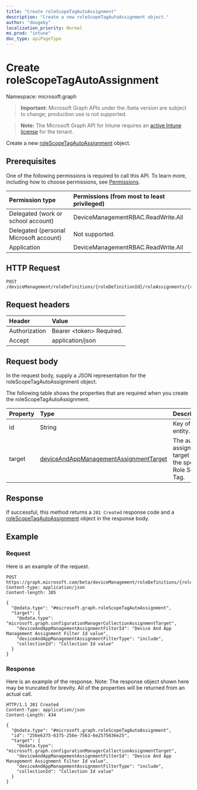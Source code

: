 ```yaml
---
title: "Create roleScopeTagAutoAssignment"
description: "Create a new roleScopeTagAutoAssignment object."
author: "dougeby"
localization_priority: Normal
ms.prod: "intune"
doc_type: apiPageType
---
```


# Create roleScopeTagAutoAssignment

Namespace: microsoft.graph

> **Important:** Microsoft Graph APIs under the /beta version are subject to change; production use is not supported.

> **Note:** The Microsoft Graph API for Intune requires an [active Intune license](https://go.microsoft.com/fwlink/?linkid=839381) for the tenant.

Create a new [roleScopeTagAutoAssignment](../resources/intune-rbac-rolescopetagautoassignment.md) object.

## Prerequisites
One of the following permissions is required to call this API. To learn more, including how to choose permissions, see [Permissions](/graph/permissions-reference).

|Permission type|Permissions (from most to least privileged)|
|:---|:---|
|Delegated (work or school account)|DeviceManagementRBAC.ReadWrite.All|
|Delegated (personal Microsoft account)|Not supported.|
|Application|DeviceManagementRBAC.ReadWrite.All|

## HTTP Request
<!-- {
  "blockType": "ignored"
}
-->
``` http
POST /deviceManagement/roleDefinitions/{roleDefinitionId}/roleAssignments/{roleAssignmentId}/microsoft.graph.deviceAndAppManagementRoleAssignment/roleScopeTags/{roleScopeTagId}/assignments
```

## Request headers
|Header|Value|
|:---|:---|
|Authorization|Bearer &lt;token&gt; Required.|
|Accept|application/json|

## Request body
In the request body, supply a JSON representation for the roleScopeTagAutoAssignment object.

The following table shows the properties that are required when you create the roleScopeTagAutoAssignment.

|Property|Type|Description|
|:---|:---|:---|
|id|String|Key of the entity.|
|target|[deviceAndAppManagementAssignmentTarget](../resources/intune-shared-deviceandappmanagementassignmenttarget.md)|The auto-assignment target for the specific Role Scope Tag.|



## Response
If successful, this method returns a `201 Created` response code and a [roleScopeTagAutoAssignment](../resources/intune-rbac-rolescopetagautoassignment.md) object in the response body.

## Example

### Request
Here is an example of the request.
``` http
POST https://graph.microsoft.com/beta/deviceManagement/roleDefinitions/{roleDefinitionId}/roleAssignments/{roleAssignmentId}/microsoft.graph.deviceAndAppManagementRoleAssignment/roleScopeTags/{roleScopeTagId}/assignments
Content-type: application/json
Content-length: 385

{
  "@odata.type": "#microsoft.graph.roleScopeTagAutoAssignment",
  "target": {
    "@odata.type": "microsoft.graph.configurationManagerCollectionAssignmentTarget",
    "deviceAndAppManagementAssignmentFilterId": "Device And App Management Assignment Filter Id value",
    "deviceAndAppManagementAssignmentFilterType": "include",
    "collectionId": "Collection Id value"
  }
}
```

### Response
Here is an example of the response. Note: The response object shown here may be truncated for brevity. All of the properties will be returned from an actual call.
``` http
HTTP/1.1 201 Created
Content-Type: application/json
Content-Length: 434

{
  "@odata.type": "#microsoft.graph.roleScopeTagAutoAssignment",
  "id": "256e6375-6375-256e-7563-6e2575636e25",
  "target": {
    "@odata.type": "microsoft.graph.configurationManagerCollectionAssignmentTarget",
    "deviceAndAppManagementAssignmentFilterId": "Device And App Management Assignment Filter Id value",
    "deviceAndAppManagementAssignmentFilterType": "include",
    "collectionId": "Collection Id value"
  }
}
```




